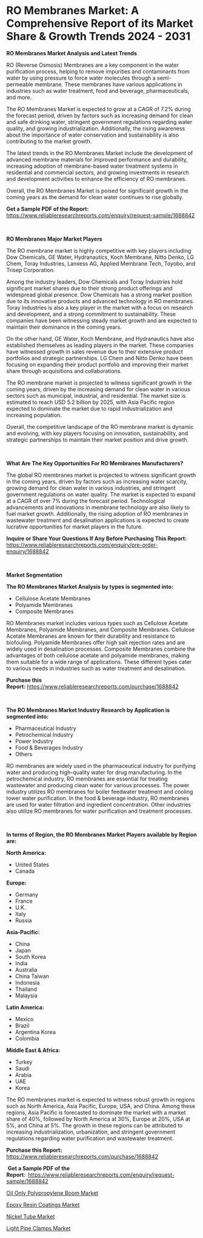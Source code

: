 <p><h1>RO Membranes Market: A Comprehensive Report of its Market Share & Growth Trends 2024 - 2031</h1></p><p><strong>RO Membranes Market Analysis and Latest Trends</strong></p>
<p><p>RO (Reverse Osmosis) Membranes are a key component in the water purification process, helping to remove impurities and contaminants from water by using pressure to force water molecules through a semi-permeable membrane. These membranes have various applications in industries such as water treatment, food and beverage, pharmaceuticals, and more.</p><p>The RO Membranes Market is expected to grow at a CAGR of 7.2% during the forecast period, driven by factors such as increasing demand for clean and safe drinking water, stringent government regulations regarding water quality, and growing industrialization. Additionally, the rising awareness about the importance of water conservation and sustainability is also contributing to the market growth.</p><p>The latest trends in the RO Membranes Market include the development of advanced membrane materials for improved performance and durability, increasing adoption of membrane-based water treatment systems in residential and commercial sectors, and growing investments in research and development activities to enhance the efficiency of RO membranes.</p><p>Overall, the RO Membranes Market is poised for significant growth in the coming years as the demand for clean water continues to rise globally.</p></p>
<p><strong>Get a Sample PDF of the Report:&nbsp;</strong> <a href="https://www.reliableresearchreports.com/enquiry/request-sample/1688842">https://www.reliableresearchreports.com/enquiry/request-sample/1688842</a></p>
<p>&nbsp;</p>
<p><strong>RO Membranes Major Market Players</strong></p>
<p><p>The RO membrane market is highly competitive with key players including Dow Chemicals, GE Water, Hydranautics, Koch Membrane, Nitto Denko, LG Chem, Toray Industries, Lanxess AG, Applied Membrane Tech, Toyobo, and Trisep Corporation. </p><p>Among the industry leaders, Dow Chemicals and Toray Industries hold significant market shares due to their strong product offerings and widespread global presence. Dow Chemicals has a strong market position due to its innovative products and advanced technology in RO membranes. Toray Industries is also a key player in the market with a focus on research and development, and a strong commitment to sustainability. These companies have been witnessing steady market growth and are expected to maintain their dominance in the coming years.</p><p>On the other hand, GE Water, Koch Membrane, and Hydranautics have also established themselves as leading players in the market. These companies have witnessed growth in sales revenue due to their extensive product portfolios and strategic partnerships. LG Chem and Nitto Denko have been focusing on expanding their product portfolio and improving their market share through acquisitions and collaborations.</p><p>The RO membrane market is projected to witness significant growth in the coming years, driven by the increasing demand for clean water in various sectors such as municipal, industrial, and residential. The market size is estimated to reach USD 5.2 billion by 2025, with Asia Pacific region expected to dominate the market due to rapid industrialization and increasing population.</p><p>Overall, the competitive landscape of the RO membrane market is dynamic and evolving, with key players focusing on innovation, sustainability, and strategic partnerships to maintain their market position and drive growth.</p></p>
<p>&nbsp;</p>
<p><strong>What Are The Key Opportunities For RO Membranes Manufacturers?</strong></p>
<p><p>The global RO membranes market is projected to witness significant growth in the coming years, driven by factors such as increasing water scarcity, growing demand for clean water in various industries, and stringent government regulations on water quality. The market is expected to expand at a CAGR of over 7% during the forecast period. Technological advancements and innovations in membrane technology are also likely to fuel market growth. Additionally, the rising adoption of RO membranes in wastewater treatment and desalination applications is expected to create lucrative opportunities for market players in the future.</p></p>
<p><strong>Inquire or Share Your Questions If Any Before Purchasing This Report:</strong> <a href="https://www.reliableresearchreports.com/enquiry/pre-order-enquiry/1688842">https://www.reliableresearchreports.com/enquiry/pre-order-enquiry/1688842</a></p>
<p>&nbsp;</p>
<p><strong>Market Segmentation</strong></p>
<p><strong>The RO Membranes Market Analysis by types is segmented into:</strong></p>
<p><ul><li>Cellulose Acetate Membranes</li><li>Polyamide Membranes</li><li>Composite Membranes</li></ul></p>
<p><p>RO Membranes market includes various types such as Cellulose Acetate Membranes, Polyamide Membranes, and Composite Membranes. Cellulose Acetate Membranes are known for their durability and resistance to biofouling. Polyamide Membranes offer high salt rejection rates and are widely used in desalination processes. Composite Membranes combine the advantages of both cellulose acetate and polyamide membranes, making them suitable for a wide range of applications. These different types cater to various needs in industries such as water treatment and desalination.</p></p>
<p><strong>Purchase this Report:&nbsp;</strong><a href="https://www.reliableresearchreports.com/purchase/1688842">https://www.reliableresearchreports.com/purchase/1688842</a></p>
<p>&nbsp;</p>
<p><strong>The RO Membranes Market Industry Research by Application is segmented into:</strong></p>
<p><ul><li>Pharmaceutical Industry</li><li>Petrochemical Industry</li><li>Power Industry</li><li>Food & Beverages Industry</li><li>Others</li></ul></p>
<p><p>RO membranes are widely used in the pharmaceutical industry for purifying water and producing high-quality water for drug manufacturing. In the petrochemical industry, RO membranes are essential for treating wastewater and producing clean water for various processes. The power industry utilizes RO membranes for boiler feedwater treatment and cooling tower water purification. In the food & beverage industry, RO membranes are used for water filtration and ingredient concentration. Other industries also utilize RO membranes for water purification and treatment processes.</p></p>
<p>&nbsp;</p>
<p><strong>In terms of Region, the RO Membranes Market Players available by Region are:</strong></p>
<p>
    <p> <strong> North America: </strong>
        <ul>
            <li>United States</li>
            <li>Canada</li>
        </ul>
        </p> 
    <p> <strong> Europe: </strong>
        <ul>
            <li>Germany</li>
            <li>France</li>
            <li>U.K.</li>
            <li>Italy</li>
            <li>Russia</li>
        </ul>
        </p> 
    <p> <strong> Asia-Pacific: </strong>
        <ul>
            <li>China</li>
            <li>Japan</li>
            <li>South Korea</li>
            <li>India</li>
            <li>Australia</li>
            <li>China Taiwan</li>
            <li>Indonesia</li>
            <li>Thailand</li>
            <li>Malaysia</li>
        </ul>
        </p> 
    <p> <strong> Latin America: </strong>
        <ul>
            <li>Mexico</li>
            <li>Brazil</li>
            <li>Argentina Korea</li>
            <li>Colombia</li>
        </ul>
        </p> 
    <p> <strong> Middle East & Africa: </strong>
        <ul>
            <li>Turkey</li>
            <li>Saudi</li>
            <li>Arabia</li>
            <li>UAE</li>
            <li>Korea</li>
        </ul>
    </p>
    </p>
<p><p>The RO membranes market is expected to witness robust growth in regions such as North America, Asia Pacific, Europe, USA, and China. Among these regions, Asia Pacific is forecasted to dominate the market with a market share of 40%, followed by North America at 30%, Europe at 20%, USA at 5%, and China at 5%. The growth in these regions can be attributed to increasing industrialization, urbanization, and stringent government regulations regarding water purification and wastewater treatment.</p></p>
<p><strong>Purchase this Report: </strong><a href="https://www.reliableresearchreports.com/purchase/1688842">https://www.reliableresearchreports.com/purchase/1688842</a></p>
<p>&nbsp;<strong>Get a Sample PDF of the Report:&nbsp;&nbsp;</strong><a href="https://www.reliableresearchreports.com/enquiry/request-sample/1688842">https://www.reliableresearchreports.com/enquiry/request-sample/1688842</a></p>
<p><strong></strong></p>
<p><p><a href="https://spotless-saver-8fd.notion.site/Oil-Only-Polypropylene-Boom-Market-Research-Report-Unlocks-Analysis-on-the-Market-Financial-Status--a3182d8675584ef292a1760d97db0540">Oil Only Polypropylene Boom Market</a></p><p><a href="https://github.com/julyju69/Market-Research-Report-List-2/blob/main/epoxy-resin-coatings-market.md">Epoxy Resin Coatings Market</a></p><p><a href="https://github.com/nathandecarvalho/Market-Research-Report-List-2/blob/main/nickel-tube-market.md">Nickel Tube Market</a></p><p><a href="https://view.publitas.com/reportprime-1/light-pipe-clamps-market-size-focuses-on-market-dynamics-in-depth-analysis-and-future-projections-of-its-market-forecasted-for-period-from-2023-to-2030/">Light Pipe Clamps Market</a></p></p>